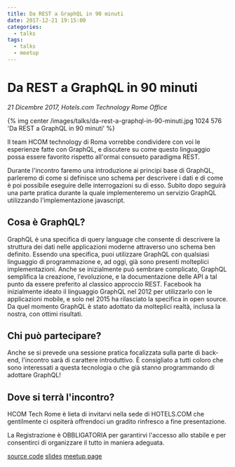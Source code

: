 ```yaml
---
title: Da REST a GraphQL in 90 minuti
date: 2017-12-21 19:15:00
categories:
  - talks
tags:
  - talks
  - meetup
---
```


# Da REST a GraphQL in 90 minuti

_21 Dicembre 2017, Hotels.com Technology Rome Office_

{% img center /images/talks/da-rest-a-graphql-in-90-minuti.jpg 1024 576 'Da REST a GraphQL in 90 minuti' %}

Il team HCOM technology di Roma vorrebbe condividere con voi le esperienze fatte con GraphQL, e discutere su come questo linguaggio possa essere favorito rispetto all'ormai consueto paradigma REST.

Durante l'incontro faremo una introduzione ai principi base di GraphQL, parleremo di come si definisce uno schema per descrivere i dati e di come è poi possibile eseguire delle interrogazioni su di esso. Subito dopo seguirà una parte pratica durante la quale implementeremo un servizio GraphQL utilizzando l'implementazione javascript.

<!--more-->

## Cosa è GraphQL?

GraphQL è una specifica di query language che consente di descrivere la struttura dei dati nelle applicazioni moderne attraverso uno schema ben definito. Essendo una specifica, puoi utilizzare GraphQL con qualsiasi linguaggio di programmazione e, ad oggi, già sono presenti molteplici implementazioni.
Anche se inizialmente può sembrare complicato, GraphQL semplifica la creazione, l'evoluzione, e la documentazione delle API a tal punto da essere preferito al classico approccio REST.
Facebook ha inizialmente ideato il linguaggio GraphQL nel 2012 per utilizzarlo con le applicazioni mobile, e solo nel 2015 ha rilasciato la specifica in open source. Da quel momento GraphQL è stato adottato da molteplici realtà, inclusa la nostra, con ottimi risultati.

## Chi può partecipare?

Anche se si prevede una sessione pratica focalizzata sulla parte di back-end, l'incontro sarà di carattere introduttivo. È consigliato a tutti coloro che sono interessati a questa tecnologia o che già stanno programmando di adottare GraphQL!

## Dove si terrà l'incontro?

HCOM Tech Rome è lieta di invitarvi nella sede di HOTELS.COM che gentilmente ci ospiterà offrendoci un gradito rinfresco a fine presentazione.

La Registrazione è OBBLIGATORIA per garantirvi l'accesso allo stabile e per consentirci di organizzare il tutto in maniera adeguata.

[<i class="fa fa-code" aria-hidden="true"></i> source code](https://github.com/fsferrara/from-rest-to-graphql-meetup)
[<i class="fa fa-download" aria-hidden="true"></i> slides](/downloads/talks/da-rest-a-graphql-in-90-minuti.pdf)
[<i class="fa fa-info-circle" aria-hidden="true"></i> meetup page](https://www.meetup.com/Rome-Software-Discussion/events/245282496/?eventId=245282496)
